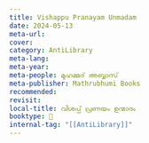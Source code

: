 ```yaml
---
title: Vishappu Pranayam Unmadam
date: 2024-05-13
meta-url: 
cover: 
category: AntiLibrary
meta-lang: 
meta-year: 
meta-people: മുഹമ്മദ് അബ്ബാസ്
meta-publisher: Mathrubhumi Books
recommended: 
revisit: 
local-title: വിശപ്പ് പ്രണയം ഉന്മാദം
booktype: 📖
internal-tag: "[[AntiLibrary]]"
---
```


